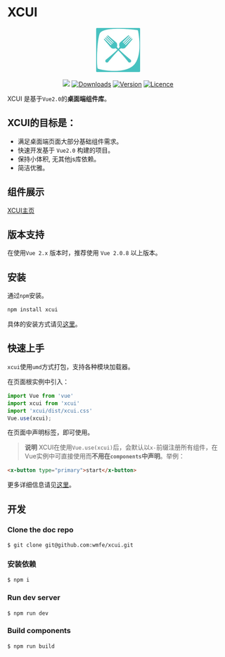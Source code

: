 # XCUI


<p align="center">
    <a href="https://wmfe.github.io/xcui" target="_blank"><img width="100"src="https://raw.githubusercontent.com/wmfe/xcui/2.0/src/assets/xcui-logo.png"></a>
</p>

<p align="center">
    <a href="https://circleci.com/gh/wmfe/xcui/tree/2.0"><img src="https://img.shields.io/circleci/project/wmfe/xcui/2.0.svg"></a>
    <a href="https://www.npmjs.com/package/xcui"><img src="https://img.shields.io/npm/dm/xcui.svg" alt="Downloads"></a>
    <a href="https://www.npmjs.com/package/xcui"><img src="https://img.shields.io/npm/v/xcui.svg" alt="Version"></a>
    <a href="https://www.npmjs.com/package/xcui"><img src="https://img.shields.io/npm/l/xcui.svg" alt="Licence"></a>
</p>



XCUI 是基于`Vue2.0`的**桌面端组件库**。

## XCUI的目标是：

+ 满足桌面端页面大部分基础组件需求。
+ 快速开发基于 `Vue2.0` 构建的项目。
+ 保持小体积, 无其他js库依赖。
+ 简洁优雅。

## 组件展示

[XCUI主页](https://wmfe.github.io/xcui/)

## 版本支持

在使用`Vue 2.x` 版本时，推荐使用 `Vue 2.0.8` 以上版本。


## 安装

通过`npm`安装。

```bash
npm install xcui
```

具体的安装方式请见[这里](https://wmfe.github.io/xcui/#/intro/installation)。

## 快速上手

`xcui`使用`umd`方式打包，支持各种模块加载器。

在页面根实例中引入：

```javascript
import Vue from 'vue'
import xcui from 'xcui'
import 'xcui/dist/xcui.css'
Vue.use(xcui);
```

在页面中声明标签，即可使用。

> **说明**
> XCUI在使用`Vue.use(xcui)`后，会默认以`x-`前缀注册所有组件，在Vue实例中可直接使用而**不用在`components`中声明**。举例：

```html
<x-button type="primary">start</x-button>
```

更多详细信息请见[这里](https://wmfe.github.io/xcui/#/intro/quickstart)。


## 开发

### Clone the doc repo
```
$ git clone git@github.com:wmfe/xcui.git
```
### 安装依赖
```
$ npm i
```
### Run dev server
```
$ npm run dev
```
### Build components
```
$ npm run build
```


